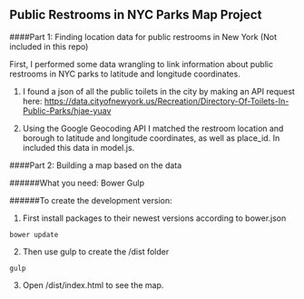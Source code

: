 ## Public Restrooms in NYC Parks Map Project

####Part 1: Finding location data for public restrooms in New York (Not included in this repo)

First, I performed some data wrangling to link information about public restrooms in NYC parks to latitude and longitude coordinates.

1) I found a json of all the public toilets in the city by making an API request here: 
https://data.cityofnewyork.us/Recreation/Directory-Of-Toilets-In-Public-Parks/hjae-yuav

2) Using the Google Geocoding API I matched the restroom location and borough to latitude and longitude coordinates, as well as place_id. In included this data in model.js.

####Part 2: Building a map based on the data

######What you need:
Bower
Gulp

######To create the development version:

1) First install packages to their newest versions according to bower.json

`bower update`

2) Then use gulp to create the /dist folder

`gulp`

3) Open /dist/index.html to see the map.